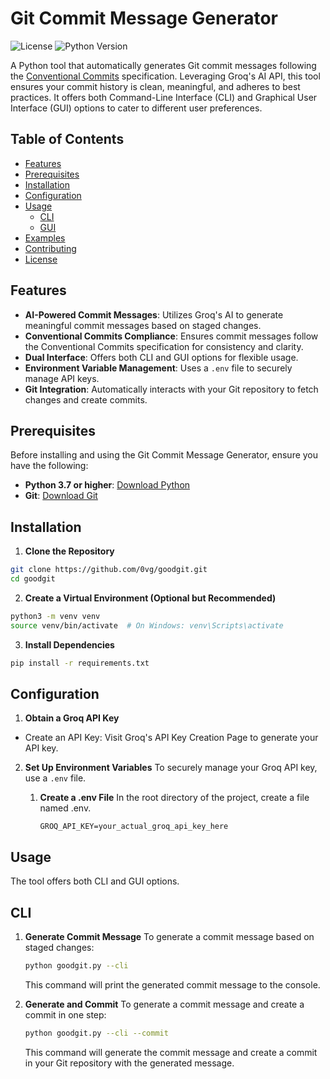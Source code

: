# Git Commit Message Generator

![License](https://img.shields.io/badge/license-MIT-blue.svg)
![Python Version](https://img.shields.io/badge/python-3.7%2B-blue.svg)

A Python tool that automatically generates Git commit messages following the [Conventional Commits](https://www.conventionalcommits.org/en/v1.0.0/) specification. Leveraging Groq's AI API, this tool ensures your commit history is clean, meaningful, and adheres to best practices. It offers both Command-Line Interface (CLI) and Graphical User Interface (GUI) options to cater to different user preferences.

## Table of Contents

- [Features](#features)
- [Prerequisites](#prerequisites)
- [Installation](#installation)
- [Configuration](#configuration)
- [Usage](#usage)
  - [CLI](#cli)
  - [GUI](#gui)
- [Examples](#examples)
- [Contributing](#contributing)
- [License](#license)

## Features

- **AI-Powered Commit Messages**: Utilizes Groq's AI to generate meaningful commit messages based on staged changes.
- **Conventional Commits Compliance**: Ensures commit messages follow the Conventional Commits specification for consistency and clarity.
- **Dual Interface**: Offers both CLI and GUI options for flexible usage.
- **Environment Variable Management**: Uses a `.env` file to securely manage API keys.
- **Git Integration**: Automatically interacts with your Git repository to fetch changes and create commits.

## Prerequisites

Before installing and using the Git Commit Message Generator, ensure you have the following:

- **Python 3.7 or higher**: [Download Python](https://www.python.org/downloads/)
- **Git**: [Download Git](https://git-scm.com/downloads)

## Installation

1. **Clone the Repository**

```bash
git clone https://github.com/0vg/goodgit.git
cd goodgit
```

2. **Create a Virtual Environment (Optional but Recommended)**

```bash
python3 -m venv venv
source venv/bin/activate  # On Windows: venv\Scripts\activate
```

3. **Install Dependencies**

```bash
pip install -r requirements.txt
```

## Configuration

1. **Obtain a Groq API Key**

- Create an API Key: Visit Groq's API Key Creation Page to generate your API key.

2. **Set Up Environment Variables**
   To securely manage your Groq API key, use a `.env` file.

   1. **Create a .env File**
      In the root directory of the project, create a file named .env.
      ```env
      GROQ_API_KEY=your_actual_groq_api_key_here
      ```

## Usage

The tool offers both CLI and GUI options.

## CLI

1. **Generate Commit Message**
   To generate a commit message based on staged changes:

   ```bash
   python goodgit.py --cli
   ```

   This command will print the generated commit message to the console.

2. **Generate and Commit**
   To generate a commit message and create a commit in one step:

   ```bash
   python goodgit.py --cli --commit
   ```

   This command will generate the commit message and create a commit in your Git repository with the generated message.

